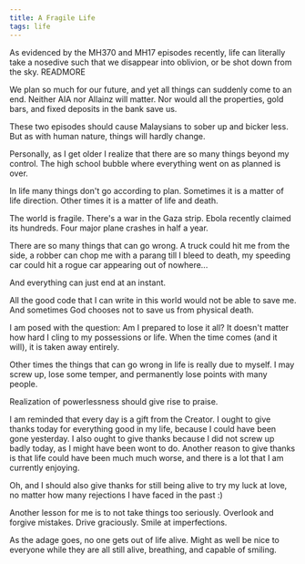 ```yaml
---
title: A Fragile Life
tags: life
---
```


As evidenced by the MH370 and MH17 episodes recently, life can literally take a nosedive such that
we disappear into oblivion, or be shot down from the sky.
READMORE

We plan so much for our future, and yet all things can suddenly come to an end. Neither AIA
nor Allainz will matter. Nor would all the properties, gold bars, and fixed deposits
in the bank save us.

These two episodes should cause Malaysians to sober up and bicker less. But as with human
nature, things will hardly change.

Personally, as I get older I realize that there are so many things beyond my control.
The high school bubble where everything went on as planned is over.

In life many things don't go according to plan. Sometimes it is a matter of life direction.
Other times it is a matter of life and death.

The world is fragile. There's a war in the Gaza strip. Ebola recently claimed its
hundreds. Four major plane crashes in half a year.

There are so many things that can go wrong. A truck could hit me from the side,
a robber can chop me with a parang till I bleed to death, my speeding car could hit a rogue car
appearing out of nowhere...

And everything can just end at an instant.

All the good code that I can write in this world would not be able to save me. And sometimes
God chooses not to save us from physical death.

I am posed with the question: Am I prepared to lose it all? It doesn't matter how hard
I cling to my possessions or life. When the time comes (and it will), it is taken away entirely.

Other times the things that can go wrong in life is really due to myself. I may screw up,
lose some temper, and permanently lose points with many people.

Realization of powerlessness should give rise to praise.

I am reminded that every day is a gift from the Creator.
I ought to give thanks today for everything good in my life, because I could have been gone yesterday.
I also ought to give thanks because I did not screw up badly today, as I might have been wont to do.
Another reason to give thanks is that life could have been much much worse, and there is
a lot that I am currently enjoying.

Oh, and I should also give thanks for still being alive to try my luck at love, no matter
how many rejections I have faced in the past :)

Another lesson for me is to not take things too seriously. Overlook and forgive mistakes.
Drive graciously. Smile at imperfections.

As the adage goes, no one gets out of life alive. Might as well be nice to
everyone while they are all still alive, breathing, and capable of smiling.
